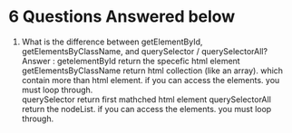 <h1>6 Questions Answered below</h1>
<ol>
  <li>What is the difference between getElementById, getElementsByClassName, and querySelector / querySelectorAll?<br>
  Answer : getelementById return the specefic html element <br>
           getElementsByClassName return html collection (like an array). which contain more than html element. if you can access the elements. you must loop through. <br>
           querySelector return first mathched html element
           querySelectorAll return the nodeList. if you can access the elements. you must loop through. <br>
  </li>
</ol>
